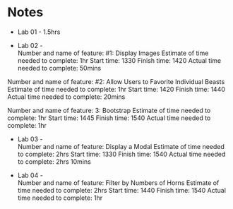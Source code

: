 # Notes  

- Lab 01 - 1.5hrs  

- Lab 02 -  
Number and name of feature: #1: Display Images
Estimate of time needed to complete: 1hr 
Start time: 1330
Finish time: 1420
Actual time needed to complete: 50mins

Number and name of feature: #2: Allow Users to Favorite Individual Beasts
Estimate of time needed to complete: 1hr
Start time: 1420
Finish time: 1440
Actual time needed to complete: 20mins

Number and name of feature: 3: Bootstrap
Estimate of time needed to complete: 1hr
Start time: 1445
Finish time: 1540
Actual time needed to complete: 1hr

- Lab 03 -  
Number and name of feature: Display a Modal
Estimate of time needed to complete: 2hrs
Start time: 1330
Finish time: 1540
Actual time needed to complete: 2hrs 10mins

- Lab 04 -  
Number and name of feature: Filter by Numbers of Horns
Estimate of time needed to complete: 2hrs
Start time: 1440
Finish time: 1540
Actual time needed to complete: 1hr
